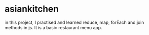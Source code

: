 # asiankitchen
in this project, I practised and learned reduce, map, forEach and join methods in js. It is a basic restaurant menu app. 
